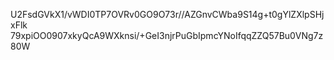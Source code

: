 U2FsdGVkX1/vWDI0TP7OVRv0GO9O73r//AZGnvCWba9S14g+t0gYlZXlpSHjxFlk
79xpiOO0907xkyQcA9WXknsi/+GeI3njrPuGbIpmcYNoIfqqZZQ57Bu0VNg7z80W
